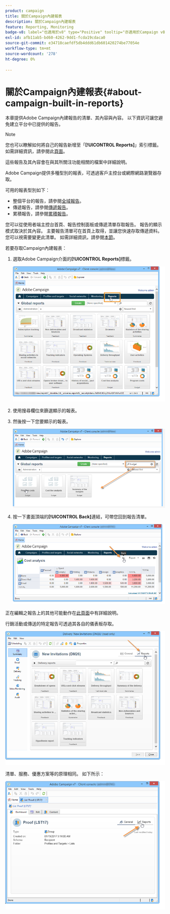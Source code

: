 ```yaml
---
product: campaign
title: 關於Campaign內建報表
description: 關於Campaign內建報表
feature: Reporting, Monitoring
badge-v8: label="也適用於v8" type="Positive" tooltip="亦適用於Campaign v8"
exl-id: afb11ab5-bd60-4262-9dd1-fcda19cdaca0
source-git-commit: e34718caefdf5db4ddd61db601420274be77054e
workflow-type: tm+mt
source-wordcount: '278'
ht-degree: 0%

---
```


# 關於Campaign內建報表{#about-campaign-built-in-reports}



本章提供Adobe Campaign內建報告的清單、其內容與內容。 以下資訊可讓您避免建立平台中已提供的報告。

>[!NOTE]
>
>您也可以瞭解如何將自己的報告新增至「**[!UICONTROL Reports]**」索引標籤。 如需詳細資訊，請參閱此[頁面](../../reporting/using/configuring-access-to-the-report.md#defining-the-filtering-options)。

這些報告及其內容會在與其所關注功能相關的檔案中詳細說明。

Adobe Campaign提供多種型別的報表，可透過客戶主控台或網際網路瀏覽器存取。

可用的報表型別如下：

* 整個平台的報告，請參閱[全域報告](../../reporting/using/global-reports.md)。
* 傳遞報告，請參閱[傳遞報告](../../reporting/using/delivery-reports.md)。
* 累積報告，請參閱[累積報告](../../reporting/using/cumulative-reports.md)。

您可以從使用者端主控台首頁、報告控制面板或傳遞清單存取報告。 報告的顯示模式取決於其內容。 主要報告清單可在首頁上取得，並讓您快速存取傳遞資料。 您可以視需要變更此清單。 如需詳細資訊，請參閱[本節](../../reporting/using/about-reports-creation-in-campaign.md)。

若要存取Campaign內建報表：

1. 選取Adobe Campaign介面的&#x200B;**[!UICONTROL Reports]**&#x200B;標籤。

   ![](assets/reporting_access_from_home.png)

1. 使用搜尋欄位來篩選顯示的報表。

1. 然後按一下您要顯示的報表。

   ![](assets/reporting_edit_a_report.png)

1. 按一下畫面頂端的&#x200B;**[!UICONTROL Back]**&#x200B;連結，可帶您回到報告清單。

   ![](assets/reporting_back_button.png)

正在編輯之報告上的其他可能動作在[此頁面](../../reporting/using/actions-on-reports.md)中有詳細說明。

行銷活動或傳送的特定報告可透過其各自的儀表板存取。

![](assets/reporting_on_a_delivery.png)

清單、服務、優惠方案等的原理相同。 如下所示：

![](assets/reporting_on_an_offer.png)

